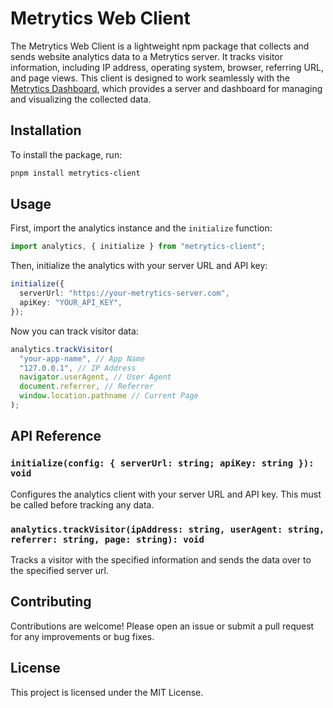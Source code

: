 # Metrytics Web Client

The Metrytics Web Client is a lightweight npm package that collects and sends website analytics data to a Metrytics server. It tracks visitor information, including IP address, operating system, browser, referring URL, and page views. This client is designed to work seamlessly with the [Metrytics Dashboard](https://github.com/Pum8i/metrytics-dashboard), which provides a server and dashboard for managing and visualizing the collected data.

## Installation

To install the package, run:

```bash
pnpm install metrytics-client
```

## Usage

First, import the analytics instance and the `initialize` function:

```typescript
import analytics, { initialize } from "metrytics-client";
```

Then, initialize the analytics with your server URL and API key:

```typescript
initialize({
  serverUrl: "https://your-metrytics-server.com",
  apiKey: "YOUR_API_KEY",
});
```

Now you can track visitor data:

```typescript
analytics.trackVisitor(
  "your-app-name", // App Name
  "127.0.0.1", // IP Address
  navigator.userAgent, // User Agent
  document.referrer, // Referrer
  window.location.pathname // Current Page
);
```

## API Reference

### `initialize(config: { serverUrl: string; apiKey: string }): void`

Configures the analytics client with your server URL and API key. This must be called before tracking any data.

### `analytics.trackVisitor(ipAddress: string, userAgent: string, referrer: string, page: string): void`

Tracks a visitor with the specified information and sends the data over to the specified server url.

## Contributing

Contributions are welcome! Please open an issue or submit a pull request for any improvements or bug fixes.

## License

This project is licensed under the MIT License.
